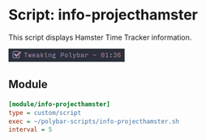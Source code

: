 # Script: info-projecthamster

This script displays Hamster Time Tracker information.

![onfo-projecthamster](screenshots/1.png)


## Module

```ini
[module/info-projecthamster]
type = custom/script
exec = ~/polybar-scripts/info-projecthamster.sh
interval = 5
```
